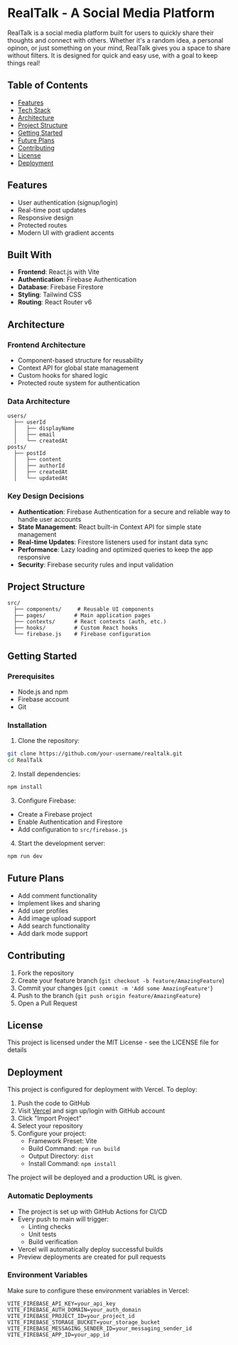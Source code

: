 # RealTalk - A Social Media Platform

RealTalk is a social media platform built for users to quickly share their thoughts and connect with others. Whether it's a random idea, a personal opinon, or just something on your mind, RealTalk gives you a space to share without filters. It is designed for quick and easy use, with a goal to keep things real! 


## Table of Contents
- [Features](#features)
- [Tech Stack](#tech-stack)
- [Architecture](#architecture)
- [Project Structure](#project-structure)
- [Getting Started](#getting-started)
- [Future Plans](#future-plans)
- [Contributing](#contributing)
- [License](#license)
- [Deployment](#deployment)

## Features
- User authentication (signup/login)
- Real-time post updates
- Responsive design
- Protected routes
- Modern UI with gradient accents

## Built With
- **Frontend**: React.js with Vite
- **Authentication**: Firebase Authentication
- **Database**: Firebase Firestore
- **Styling**: Tailwind CSS
- **Routing**: React Router v6

## Architecture

### Frontend Architecture
- Component-based structure for reusability
- Context API for global state management
- Custom hooks for shared logic
- Protected route system for authentication

### Data Architecture
```
users/
  ├── userId
  │   ├── displayName
  │   ├── email
  │   └── createdAt
posts/
  ├── postId
  │   ├── content
  │   ├── authorId
  │   ├── createdAt
  │   └── updatedAt
```

### Key Design Decisions
- **Authentication**: Firebase Authentication for a secure and reliable way to handle user accounts
- **State Management**: React built-in Context API for simple state management
- **Real-time Updates**: Firestore listeners used for instant data sync
- **Performance**: Lazy loading and optimized queries to keep the app responsive
- **Security**: Firebase security rules and input validation

## Project Structure
```
src/
  ├── components/     # Reusable UI components
  ├── pages/         # Main application pages
  ├── contexts/      # React contexts (auth, etc.)
  ├── hooks/         # Custom React hooks
  └── firebase.js    # Firebase configuration
```

## Getting Started

### Prerequisites
- Node.js and npm
- Firebase account
- Git

### Installation
1. Clone the repository:
```bash
git clone https://github.com/your-username/realtalk.git
cd RealTalk
```

2. Install dependencies:
```bash
npm install
```

3. Configure Firebase:
- Create a Firebase project
- Enable Authentication and Firestore
- Add configuration to `src/firebase.js`

4. Start the development server:
```bash
npm run dev
```

## Future Plans
- Add comment functionality
- Implement likes and sharing
- Add user profiles
- Add image upload support
- Add search functionality
- Add dark mode support

## Contributing
1. Fork the repository
2. Create your feature branch (`git checkout -b feature/AmazingFeature`)
3. Commit your changes (`git commit -m 'Add some AmazingFeature'`)
4. Push to the branch (`git push origin feature/AmazingFeature`)
5. Open a Pull Request

## License
This project is licensed under the MIT License - see the LICENSE file for details

## Deployment

This project is configured for deployment with Vercel. To deploy:

1. Push the code to GitHub
2. Visit [Vercel](https://vercel.com) and sign up/login with GitHub account
3. Click "Import Project"
4. Select your repository
5. Configure your project:
   - Framework Preset: Vite
   - Build Command: `npm run build`
   - Output Directory: `dist`
   - Install Command: `npm install`

The project will be deployed and a production URL is given.

### Automatic Deployments

- The project is set up with GitHub Actions for CI/CD
- Every push to main will trigger:
  - Linting checks
  - Unit tests
  - Build verification
- Vercel will automatically deploy successful builds
- Preview deployments are created for pull requests

### Environment Variables

Make sure to configure these environment variables in Vercel:

```
VITE_FIREBASE_API_KEY=your_api_key
VITE_FIREBASE_AUTH_DOMAIN=your_auth_domain
VITE_FIREBASE_PROJECT_ID=your_project_id
VITE_FIREBASE_STORAGE_BUCKET=your_storage_bucket
VITE_FIREBASE_MESSAGING_SENDER_ID=your_messaging_sender_id
VITE_FIREBASE_APP_ID=your_app_id
```
